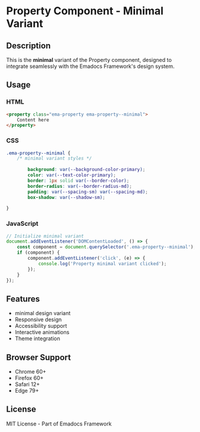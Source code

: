 # Property Component - Minimal Variant

## Description
This is the **minimal** variant of the Property component, designed to integrate seamlessly with the Emadocs Framework's design system.

## Usage

### HTML
```html
<property class="ema-property ema-property--minimal">
    Content here
</property>
```

### CSS
```css
.ema-property--minimal {
    /* minimal variant styles */
    
        background: var(--background-color-primary);
        color: var(--text-color-primary);
        border: 1px solid var(--border-color);
        border-radius: var(--border-radius-md);
        padding: var(--spacing-sm) var(--spacing-md);
        box-shadow: var(--shadow-sm);
    
}
```

### JavaScript
```javascript
// Initialize minimal variant
document.addEventListener('DOMContentLoaded', () => {
    const component = document.querySelector('.ema-property--minimal');
    if (component) {
        component.addEventListener('click', (e) => {
            console.log('Property minimal variant clicked');
        });
    }
});
```

## Features
- minimal design variant
- Responsive design
- Accessibility support
- Interactive animations
- Theme integration

## Browser Support
- Chrome 60+
- Firefox 60+
- Safari 12+
- Edge 79+

## License
MIT License - Part of Emadocs Framework
